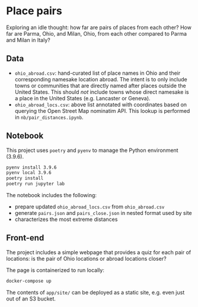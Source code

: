 # Place pairs

Exploring an idle thought: how far are pairs of places from each other? How far are Parma, Ohio, and Milan, Ohio, from each other compared to Parma and Milan in Italy?

## Data

- `ohio_abroad.csv`: hand-curated list of place names in Ohio and their corresponding namesake location abroad. The intent is to only include towns or communities that are directly named after places outside the United States. This should *not* include towns whose direct namesake is a place in the United States (e.g. Lancaster or Geneva).
- `ohio_abroad_locs.csv`: above list annotated with coordinates based on querying the Open Street Map nominatim API. This lookup is performed in `nb/pair_distances.ipynb`.

## Notebook

This project uses `poetry` and `pyenv` to manage the Python environment (3.9.6).

```bash
pyenv install 3.9.6
pyenv local 3.9.6
poetry install
poetry run jupyter lab
```

The notebook includes the following:
- prepare updated `ohio_abroad_locs.csv` from `ohio_abroad.csv`
- generate `pairs.json` and `pairs_close.json` in nested format used by site
- characterizes the most extreme distances

## Front-end

The project includes a simple webpage that provides a quiz for each pair of locations: is the pair of Ohio locations or abroad locations closer?

The page is containerized to run locally:

```bash
docker-compose up
```

The contents of `app/site/` can be deployed as a static site, e.g. even just out of an S3 bucket.
